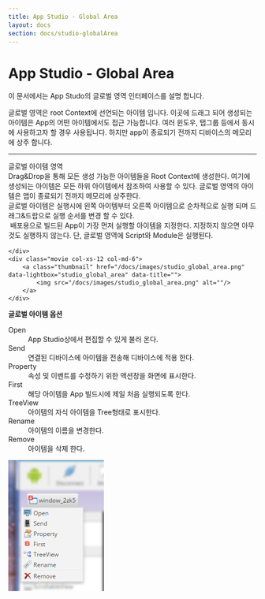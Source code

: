 ```yaml
---
title: App Studio - Global Area
layout: docs
section: docs/studio-globalArea
---
```


App Studio - Global Area
===================

이 문서에서는 App Studo의 글로벌 영역 인터페이스를 설명 합니다.

글로벌 영역은 root Context에 선언되는 아이템 입니다. 이곳에 드래그 되어 생성되는 아이템은 App의 어떤 아이템에서도 접근 가능합니다. 여러 윈도우, 탭그룹 등에서 동시에 사용하고자 할 경우 사용됩니다. 하지만 app이 종료되기 전까지 디바이스의 메모리에 상주 합니다.

<hr/>
<div class="space33"></div>

<div class="title row">
	글로벌 아이템 영역
</div>

<div class="explain row">
	<div class="detail col-xs-12 col-md-6">
		Drag&Drop을 통해 모든 생성 가능한 아이템들을 Root Context에 생성한다. 여기에 생성되는 아이템은 모든 하위 아이템에서 참조하여 사용할 수 있다. 글로벌 영역의 아이템은 앱이 종료되기 전까지 메모리에 상주한다.
		<div class="space11"></div>
		글로벌 아이템은 실행시에 왼쪽 아이템부터 오른쪽 아이템으로 순차적으로 실행 되며 드래그&드랍으로 실행 순서를 변경 할 수 있다.
		<div class="space11"></div>
		<img src="http://appflush.com/core/images/firstOpenWindow.png" alt=""/> 배포용으로 빌드된 App이 가장 먼저 실행할 아이템을 지정한다. 지정하지 않으면 아무것도 실행하지 않는다. 단, 글로벌 영역에 Script와 Module은 실행된다.

	</div>
	<div class="movie col-xs-12 col-md-6">
		<a class="thumbnail" href="/docs/images/studio_global_area.png" data-lightbox="studio_global_area" data-title="">
			<img src="/docs/images/studio_global_area.png" alt=""/>
		</a>
	</div>
</div>

<div class="explain row">
	<div class="detail col-xs-12 col-md-6">
		<strong>글로벌 아이템 옵션</strong>
		<div class="space11"></div>
		<dl>
			<dt>Open</dt>
			<dd>App Studio상에서 편집할 수 있게 불러 온다.</dd>
			<dt>Send</dt>
			<dd>연결된 디바이스에 아이템을 전송해 디바이스에 적용 한다.</dd>
			<dt>Property</dt>
			<dd>속성 및 이벤트를 수정하기 위한 액션창을 화면에 표시한다.</dd>
			<dt>First</dt>
			<dd>해당 아이템을 App 빌드시에 제일 처음 실행되도록 한다.</dd>
			<dt>TreeView</dt>
			<dd>아이템의 자식 아이템을 Tree형태로 표시한다.</dd>
			<dt>Rename</dt>
			<dd>아이템의 이름을 변경한다.</dd>
			<dt>Remove</dt>
			<dd>아이템을 삭제 한다.</dd>
		</dl>
	</div>
	<div class="movie col-xs-12 col-md-6">
		<a class="thumbnail" href="/docs/images/studio_window_options.png" data-lightbox="studio_window_options" data-title="">
			<img src="/docs/images/studio_window_options.png" alt=""/>
		</a>
	</div>
</div>

<div class="space44"></div>